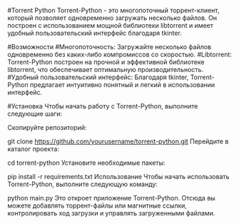 #Torrent Python
Torrent-Python - это многопоточный торрент-клиент, который позволяет одновременно загружать несколько файлов. Он построен с использованием мощной библиотеки libtorrent и имеет удобный пользовательский интерфейс благодаря tkinter.

#Возможности
#Многопоточность: Загружайте несколько файлов одновременно без каких-либо компромиссов со скоростью.
#Libtorrent: Torrent-Python построен на прочной и эффективной библиотеке libtorrent, что обеспечивает оптимальную производительность.
#Удобный пользовательский интерфейс: Благодаря tkinter, Torrent-Python предлагает интуитивно понятный и легкий в использовании интерфейс.

#Установка
Чтобы начать работу с Torrent-Python, выполните следующие шаги:

Скопируйте репозиторий:

git clone https://github.com/yourusername/torrent-python.git
Перейдите в каталог проекта:

cd torrent-python
Установите необходимые пакеты:

pip install -r requirements.txt
Использование
Чтобы начать использовать Torrent-Python, выполните следующую команду:


python main.py
Это откроет приложение Torrent-Python. Отсюда вы можете добавлять торрент-файлы или магнитные ссылки, контролировать ход загрузки и управлять загруженными файлами.

